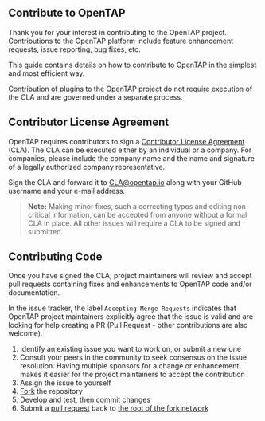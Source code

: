## Contribute to OpenTAP

Thank you for your interest in contributing to the OpenTAP project. Contributions to the OpenTAP platform include feature enhancement requests, issue reporting, bug fixes, etc.  

This guide contains details on how to contribute to OpenTAP in the simplest and most efficient way.

Contribution of plugins to the OpenTAP project do not require execution of the CLA and are governed under a separate process.

## Contributor License Agreement

OpenTAP requires contributors to sign a [Contributor License Agreement](https://opentap.io/assets/OpenTAP-CLA-v2.pdf) (CLA).
The CLA can be executed either by an individual or a company. For companies, please include the company name and the name and signature of a legally authorized company representative.

Sign the CLA and forward it to [CLA@opentap.io](mailto:CLA@opentap.io) along with your GitHub username and your e-mail address.

> **Note:** Making minor fixes, such a correcting typos and editing non-critical information, can be accepted from anyone without a formal CLA in place. All other issues will require a CLA to be signed and submitted.

## Contributing Code

Once you have signed the CLA, project maintainers will review and accept pull requests containing fixes and enhancements to OpenTAP code and/or documentation.

In the issue tracker, the label `Accepting Merge Requests` indicates that OpenTAP project maintainers explicitly agree that the issue is valid and are looking for help creating a PR (Pull Request - other contributions are also welcome).

1. Identify an existing issue you want to work on, or submit a new one
2. Consult your peers in the community to seek consensus on the issue resolution. Having multiple sponsors for a change or enhancement makes it easier for the project maintainers to accept the contribution 
3. Assign the issue to yourself
4. [Fork](https://docs.github.com/en/get-started/quickstart/fork-a-repo) the repository
5. Develop and test, then commit changes
6. Submit a [pull request](https://docs.github.com/en/pull-requests/collaborating-with-pull-requests/proposing-changes-to-your-work-with-pull-requests/creating-a-pull-request-from-a-fork) back to [the root of the fork network](https://github.com/opentap/opentap)
